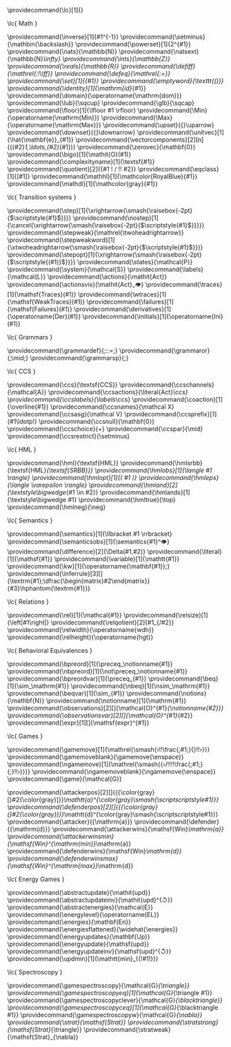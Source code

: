 
\providecommand{\lc}[1]{}


\lc{ Math }

\providecommand{\inverse}[1]{#1^{-1}}
\providecommand{\setminus}{\mathbin{\backslash}}
\providecommand{\powerset}[1]{2^{#1}}
\providecommand{\nats}{\mathbb{N}}
\providecommand{\natsext}{\mathbb{N}_\infty}
\providecommand{\ints}{\mathbb{Z}}
\providecommand{\reals}{\mathbb{R}}
\providecommand{\defiff}{\mathrel{:\!\iff}}
\providecommand{\defeq}{\mathrel{:=}}
\providecommand{\set}[1]{\{#1\}}
\providecommand{\emptyword}{\texttt{()}}
\providecommand{\identity}[1]{\mathrm{id}_{#1}}
\providecommand{\domain}{\operatorname{\mathrm{dom}}}
\providecommand{\lub}{\sqcup}
\providecommand{\glb}{\sqcap}
\providecommand{\floor}[1]{\lfloor #1 \rfloor}
\providecommand{\Min}{\operatorname{\mathrm{Min}}}
\providecommand{\Max}{\operatorname{\mathrm{Max}}}
\providecommand{\upset}{{}\uparrow}
\providecommand{\downset}{{}\downarrow}
\providecommand{\unitvec}[1]{\hat{\mathbf{e}}_{#1}}
\providecommand{\vectorcomponents}[2][n]{({#2}_1,\ldots,{#2}_{#1})}
\providecommand{\zerovec}{\mathbf{0}}
\providecommand{\bigo}[1]{\mathit{O}(#1)}
\providecommand{\complexityname}[1]{\textsf{#1}}
\providecommand{\quotient}[2]{{#1 \! / \!\! #2}}
\providecommand{\eqclass}[1]{[#1]}
\providecommand{\mathhl}[1]{\mathcolor{RoyalBlue}{#1}}
\providecommand{\mathdl}[1]{\mathcolor{gray}{#1}}


\lc{ Transition systems }

\providecommand{\step}[1]{\xrightarrow{\smash{\raisebox{-2pt}{$\scriptstyle{#1}$}}}}
\providecommand{\nostep}[1]{\cancel{\xrightarrow{\smash{\raisebox{-2pt}{$\scriptstyle{#1}$}}}}}
\providecommand{\stepweak}{\mathrel{\twoheadrightarrow}}
\providecommand{\stepweakword}[1]{\xtwoheadrightarrow{\smash{\raisebox{-2pt}{$\scriptstyle{#1}$}}}}
\providecommand{\stepopt}[1]{\xrightarrow{\smash{\raisebox{-2pt}{$\scriptstyle{(#1)}$}}}}
\providecommand{\states}{\mathcal{P}}
\providecommand{\system}{\mathcal{S}}
\providecommand{\labels}{\mathcal{L}}
\providecommand{\actions}{\mathit{Act}}
\providecommand{\actionsvis}{\mathit{Act}_👁}
\providecommand{\traces}[1]{\mathsf{Traces}(#1)}
\providecommand{\wtraces}[1]{\mathsf{WeakTraces}(#1)}
\providecommand{\failures}[1]{\mathsf{Failures}(#1)}
\providecommand{\derivatives}[1]{\operatorname{Der}(#1)}
\providecommand{\initials}[1]{\operatorname{Ini}(#1)}

\lc{ Grammars }

\providecommand{\grammardef}{\;::=\;}
\providecommand{\grammaror}{\;\mid\;}
\providecommand{\grammarsp}{\;}

\lc{ CCS }

\providecommand{\ccs}{\textsf{CCS}}
\providecommand{\ccschannels}{\mathcal{A}}
\providecommand{\ccsactions}{\literal{Act}_\ccs}
\providecommand{\ccslabels}{\labels_\ccs}
\providecommand{\coaction}[1]{\overline{#1}}
\providecommand{\ccsnames}{\mathcal X}
\providecommand{\ccsasg}{\mathcal V}
\providecommand{\ccsprefix}[1]{#1\ldotp\!}
\providecommand{\ccsnull}{\mathbf{0}}
\providecommand{\ccschoice}{+}
\providecommand{\ccspar}{\mid}
\providecommand{\ccsrestrict}{\setminus}

\lc{ HML }

\providecommand{\hml}{\textsf{HML}}
\providecommand{\hmlsrbb}{\textsf{HML}_{\textsf{SRBB}}}
\providecommand{\hmlobs}[1]{\langle #1 \rangle}
\providecommand{\hmlopt}[1]{( #1 )}
\providecommand{\hmleps}{\langle \varepsilon \rangle}
\providecommand{\hmland}[2]{\textstyle\bigwedge_{#1 \in #2}}
\providecommand{\hmlands}[1]{\textstyle\bigwedge #1}
\providecommand{\hmltrue}{\top}
\providecommand{\hmlneg}{\neg}

\lc{ Semantics }

\providecommand{\semantics}[1]{\llbracket #1 \rrbracket}
\providecommand{\semanticsobs}[1]{\semantics{#1}^👁}
\providecommand{\difference}[2]{\Delta(#1,#2)}
\providecommand{\literal}[1]{\mathsf{#1}}
\providecommand{\variable}[1]{\mathtt{#1}}
\providecommand{\kw}[1]{\operatorname{\mathbf{#1}}\;}
\providecommand{\inferrule}[3][]{\textrm{#1}\;\dfrac{\begin{matrix}#2\end{matrix}}{#3}\hphantom{\textrm{#1}}}

\lc{ Relations }

\providecommand{\rel}[1]{\mathcal{#1}}
\providecommand{\relsize}[1]{\left|#1\right|}
\providecommand{\relqotient}[2]{#1_{/#2}}
\providecommand{\relwidth}{\operatorname{wdh}}
\providecommand{\relheight}{\operatorname{hgt}}


\lc{ Behavioral Equivalences }

\providecommand{\bpreord}[1]{\preceq_\notionname{#1}}
\providecommand{\nbpreord}[1]{\not\preceq_\notionname{#1}}
\providecommand{\bpreordvar}[1]{\preceq_{#1}}
\providecommand{\beq}[1]{\sim_\mathrm{#1}}
\providecommand{\nbeq}[1]{\nsim_\mathrm{#1}}
\providecommand{\beqvar}[1]{\sim_{#1}}
\providecommand{\notions}{\mathbf{N}}
\providecommand{\notionname}[1]{\mathrm{#1}}
\providecommand{\observations}[2][]{\mathcal{O}^{#1}_{\notionname{#2}}}
\providecommand{\observationsvar}[2][]{\mathcal{O}^{#1}_{#2}}
\providecommand{\expr}[1][]{\mathsf{expr}^{#1}}

\lc{ Games }

\providecommand{\gamemove}[1]{\mathrel{\smash{›\!\!\frac{\;#1\;}{}\!\!›}}}
\providecommand{\gamemoveblank}{\gamemove{\enspace}}
\providecommand{\ngamemove}[1]{\mathrel{\smash{{›/\!\!\!\!\frac{\;#1\;}{\;}\!\!›}}}}
\providecommand{\ngamemoveblank}{\ngamemove{\enspace}}
\providecommand{\game}{\mathcal{G}}

\providecommand{\attackerpos}[2][]{{{\color{gray}[}#2{\color{gray}]}}_\mathtt{a}^{\color{gray}\smash{\scriptscriptstyle#1}}}
\providecommand{\defenderpos}[2][]{{{\color{gray}(}#2{\color{gray})}}_\mathtt{d}^{\color{gray}\smash{\scriptscriptstyle#1}}}
\providecommand{\attacker}{{\mathrm{a}}}
\providecommand{\defender}{{\mathrm{d}}}
\providecommand{\attackerwins}{\mathsf{Win}_\mathrm{a}}
\providecommand{\attackerwinsmin}{\mathsf{Win}^{\mathrm{min}}_\mathrm{a}}
\providecommand{\defenderwins}{\mathsf{Win}_\mathrm{d}}
\providecommand{\defenderwinsmax}{\mathsf{Win}^{\mathrm{max}}_\mathrm{d}}

\lc{ Energy Games }

\providecommand{\abstractupdate}{\mathit{upd}}
\providecommand{\abstractupdateinv}{\mathit{upd}^{↺}}
\providecommand{\abstractenergies}{\mathcal{E}}
\providecommand{\energylevel}{\operatorname{EL}}
\providecommand{\energies}{\mathbf{En}}
\providecommand{\energiesflattened}{\widehat{\energies}}
\providecommand{\energyupdates}{\mathbf{Up}} 
\providecommand{\energyupdate}{\mathsf{upd}}
\providecommand{\energyupdateinv}{\mathsf{upd}^{↺}}
\providecommand{\updmin}[1]{\mathtt{min}_{\{\!#1\!\}}}

\lc{ Spectroscopy }

\providecommand{\gamespectroscopy}{\mathcal{G}_{\triangle}}
\providecommand{\gamespectroscopyeq}[1]{\mathcal{G}_{\triangle #1}}
\providecommand{\gamespectroscopyclever}{\mathcal{G}_{\blacktriangle}}
\providecommand{\gamespectroscopyceq}[1]{\mathcal{G}_{\blacktriangle #1}}
\providecommand{\gamespectroscopyw}{\mathcal{G}_{\nabla}}
\providecommand{\strat}{\mathsf{Strat}}
\providecommand{\stratstrong}{\mathsf{Strat}_{\triangle}}
\providecommand{\stratweak}{\mathsf{Strat}_{\nabla}}

